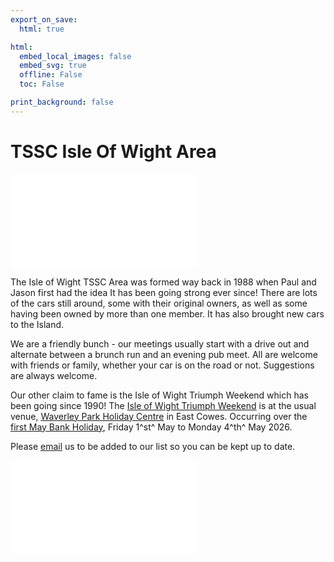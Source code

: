 ```yaml
---
export_on_save:
  html: true

html:
  embed_local_images: false
  embed_svg: true
  offline: False
  toc: False

print_background: false
---
```


# TSSC Isle Of Wight Area

![menubar](/dev/menubar.md)

The Isle of Wight TSSC Area was formed way back in 1988 when Paul and Jason first had the idea It has been going strong ever since! There are lots of the cars still around, some with their original owners, as well as some having been owned by more than one member. It has also brought new cars to the Island.

We are a friendly bunch - our meetings usually start with a drive out and alternate between a brunch run and an evening pub meet. All are welcome with friends or family, whether your car is on the road or not. Suggestions are always welcome.

Our other claim to fame is the Isle of Wight Triumph Weekend which has been going since 1990! The [Isle of Wight Triumph Weekend](/weekend.html) is at the usual venue, [Waverley Park Holiday Centre](https://www.waverleypark.co.uk/) in East Cowes. Occurring over the [first May Bank Holiday](/iow.ics), Friday 1^st^ May to Monday 4^th^ May 2026.

Please [email](mailto:IOW@triumphsportsix.club?subject=newsletter) us to be added to our list so you can be kept up to date.

![aboutus](/dev/aboutus.md)

